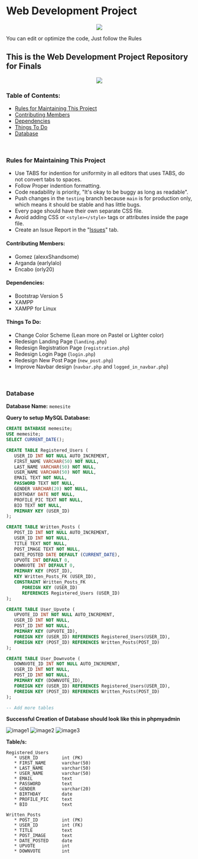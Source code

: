 # Web Development Project

<p align="center">
   <img src="./assets/images/logo 1 white.jpg">
</p>

You can edit or optimize the code, Just follow the Rules

## This is the Web Development Project Repository for Finals

<p align="center">
   <img src="./assets/images/logo 2.png">
</p>

### Table of Contents:
* [Rules for Maintaining This Project](#Rules-for-Maintaining-This-Project)
* [Contributing Members](#Contributing-Members)
* [Dependencies](#Dependencies)
* [Things To Do](#Things-To-Do)
* [Database](#Database)

<br>

### Rules for Maintaining This Project

* Use TABS for indention for uniformity in all editors that uses TABS, do not convert tabs to spaces.
* Follow Proper indention formatting.
* Code readability is priority, "It's okay to be buggy as long as readable".
* Push changes in the ```testing``` branch because ```main``` is for production only, which means it should be stable and has little bugs.
* Every page should have their own separate CSS file.
* Avoid adding CSS or ```<style></style>``` tags or attributes inside the page file.
* Create an Issue Report in the "[Issues](https://github.com/alexxShandsome/Web_Development_Project/issues)" tab.


#### Contributing Members:

* Gomez (alexxShandsome)
* Arganda (earlylalo)
* Encabo (orly20)

#### Dependencies:

* Bootstrap Version 5
* XAMPP
* XAMPP for Linux

#### Things To Do:

* Change Color Scheme (Lean more on Pastel or Lighter color)
* Redesign Landing Page (```landing.php```)
* Redesign Registration Page (```registration.php```)
* Redesign Login Page (```login.php```)
* Redesign New Post Page (```new_post.php```)
* Improve Navbar design (```navbar.php``` and ```logged_in_navbar.php```)

<br>

### Database

__Database Name:__ ```memesite```

**Query to setup MySQL Database:**

```sql
CREATE DATABASE memesite;
USE memesite;
SELECT CURRENT_DATE();

CREATE TABLE Registered_Users (
   USER_ID INT NOT NULL AUTO_INCREMENT,
   FIRST_NAME VARCHAR(50) NOT NULL,
   LAST_NAME VARCHAR(50) NOT NULL,
   USER_NAME VARCHAR(50) NOT NULL,
   EMAIL TEXT NOT NULL,
   PASSWORD TEXT NOT NULL,
   GENDER VARCHAR(20) NOT NULL,
   BIRTHDAY DATE NOT NULL,
   PROFILE_PIC TEXT NOT NULL,
   BIO TEXT NOT NULL,
   PRIMARY KEY (USER_ID)
);

CREATE TABLE Written_Posts (
   POST_ID INT NOT NULL AUTO_INCREMENT,
   USER_ID INT NOT NULL,
   TITLE TEXT NOT NULL,
   POST_IMAGE TEXT NOT NULL,
   DATE_POSTED DATE DEFAULT (CURRENT_DATE),
   UPVOTE INT DEFAULT 0,
   DOWNVOTE INT DEFAULT 0,
   PRIMARY KEY (POST_ID),
   KEY Written_Posts_FK (USER_ID),
   CONSTRAINT Written_Posts_FK
      FOREIGN KEY (USER_ID)
      REFERENCES Registered_Users (USER_ID)
);

CREATE TABLE User_Upvote (
   UPVOTE_ID INT NOT NULL AUTO_INCREMENT,
   USER_ID INT NOT NULL,
   POST_ID INT NOT NULL,
   PRIMARY KEY (UPVOTE_ID),
   FOREIGN KEY (USER_ID) REFERENCES Registered_Users(USER_ID),
   FOREIGN KEY (POST_ID) REFERENCES Written_Posts(POST_ID)
);

CREATE TABLE User_Downvote (
   DOWNVOTE_ID INT NOT NULL AUTO_INCREMENT,
   USER_ID INT NOT NULL,
   POST_ID INT NOT NULL,
   PRIMARY KEY (DOWNVOTE_ID),
   FOREIGN KEY (USER_ID) REFERENCES Registered_Users(USER_ID),
   FOREIGN KEY (POST_ID) REFERENCES Written_Posts(POST_ID)
);

-- Add more tables
```

**Successful Creation of Database should look like this in phpmyadmin**

![image1](./assets/images/database.png)
![image2](./assets/images/registered_users_table.png)
![image3](./assets/images/written_post_table.png)

__Table/s:__

```
Registered_Users
   * USER_ID         int (PK)
   * FIRST_NAME      varchar(50)
   * LAST_NAME       varchar(50)
   * USER_NAME       varchar(50)
   * EMAIL           text
   * PASSWORD        text
   * GENDER          varchar(20)
   * BIRTHDAY        date
   * PROFILE_PIC     text
   * BIO             text

Written_Posts
   * POST_ID         int (PK)
   * USER_ID         int (FK)
   * TITLE           text
   * POST_IMAGE      text
   * DATE_POSTED     date
   * UPVOTE          int
   * DOWNVOTE        int
```


